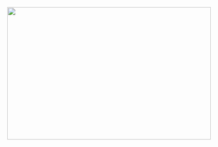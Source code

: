 
<p align="center">
  <img width="460" height="300" src="![Save me god](https://github.com/user-attachments/assets/4d1f22cd-1e73-4a1e-ae17-c893fbbcaa9f)">
</p>
